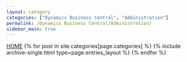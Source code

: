 ```yaml
---
layout: category
categories: ["Dynamics Business Central", "Administration"]
permalink: /Dynamics Business Central/Administration/
sidebar_main: true
---
```

<a href="https://erphub.github.io">HOME</a>
{% for post in site.categories[page.categories] %} {% include archive-single.html type=page.entries_layout %} {% endfor %}